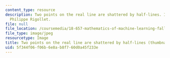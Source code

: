 ```yaml
---
content_type: resource
description: Two points on the real line are shattered by half-lines. Image by Prof.
  Philippe Rigollet.
file: null
file_location: /coursemedia/18-657-mathematics-of-machine-learning-fall-2015/5f344f06f06b6e8ab8f760d0a45f233e_18-657f15-th.jpg
file_type: image/jpeg
resourcetype: Image
title: Two points on the real line are shattered by half-lines (thumbnail)
uid: 5f344f06-f06b-6e8a-b8f7-60d0a45f233e
---
```

